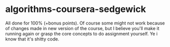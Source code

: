 # algorithms-coursera-sedgewick
All done for 100% (+bonus points). Of course some might not work because of changes made in new version of the course, but I believe you'll make it running again or grasp the core concepts to do assignment yourself. 
Ye i know that it's shitty code. 
